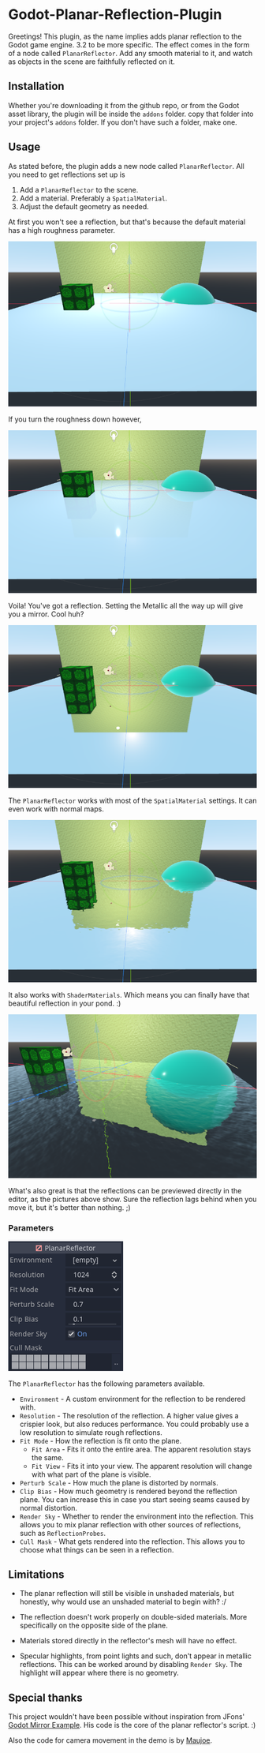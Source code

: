 # Godot-Planar-Reflection-Plugin

Greetings! This plugin, as the name implies adds planar reflection to the Godot game engine. 3.2 to be more specific. The effect comes in the form of a node called `PlanarReflector`. Add any smooth material to it, and watch as objects in the scene are faithfully reflected on it.

## Installation

Whether you're downloading it from the github repo, or from the Godot asset library, the plugin will be inside the `addons` folder. copy that folder into your project's `addons` folder. If you don't have such a folder, make one.

## Usage

As stated before, the plugin adds a new node called `PlanarReflector`. All you need to get reflections set up is

1. Add a `PlanarReflector` to the scene.
2. Add a material. Preferably a `SpatialMaterial`.
3. Adjust the default geometry as needed.

At first you won't see a reflection, but that's because the default material has a high roughness parameter.

![Default material](pictures/Default_Material.png)

If you turn the roughness down however,

![Smooth Material](pictures/Smooth_Material.png)

Voila! You've got a reflection. Setting the Metallic all the way up will give you a mirror. Cool huh?

![Metallic Material](pictures/Metallic_Material.png)

The `PlanarReflector` works with most of the `SpatialMaterial` settings. It can even work with normal maps.

![Normal Mapped Material](pictures/Normal_Mapped_Material.png)

It also works with `ShaderMaterials`. Which means you can finally have that beautiful reflection in your pond. :)

![Shader Material](pictures/Shader_Material.png)

What's also great is that the reflections can be previewed directly in the editor, as the pictures above show. Sure the reflection lags behind when you move it, but it's better than nothing. ;)

### Parameters

![Parameters](pictures/Parameters.png)

The `PlanarReflector` has the following parameters available.

* `Environment` - A custom environment for the reflection to be rendered with.
* `Resolution` - The resolution of the reflection. A higher value gives a crispier look, but also reduces performance. You could probably use a low resolution to simulate rough reflections.
* `Fit Mode` - How the reflection is fit onto the plane.
  * `Fit Area` - Fits it onto the entire area. The apparent resolution stays the same.
  * `Fit View` - Fits it into your view. The apparent resolution will change with what part of the plane is visible.
* `Perturb Scale` - How much the plane is distorted by normals.
* `Clip Bias` - How much geometry is rendered beyond the reflection plane. You can increase this in case you start seeing seams caused by normal distortion.
* `Render Sky` - Whether to render the environment into the reflection. This allows you to mix planar reflection with other sources of reflections, such as `ReflectionProbes`.
* `Cull Mask` - What gets rendered into the reflection. This allows you to choose what things can be seen in a reflection.

## Limitations

* The planar reflection will still be visible in unshaded materials, but honestly, why would use an unshaded material to begin with? :/

* The reflection doesn't work properly on double-sided materials. More specifically on the opposite side of the plane.
* Materials stored directly in the reflector's mesh will have no effect.
* Specular highlights, from point lights and such, don't appear in metallic reflections. This can be worked around by disabling `Render Sky`. The highlight will appear where there is no geometry.

## Special thanks

This project wouldn't have been possible without inspiration from JFons' [Godot Mirror Example](https://github.com/JFonS/godot-mirror-example). His code is the core of the planar reflector's script. :)

Also the code for camera movement in the demo is by [Maujoe](https://github.com/Maujoe/godot-camera-control).